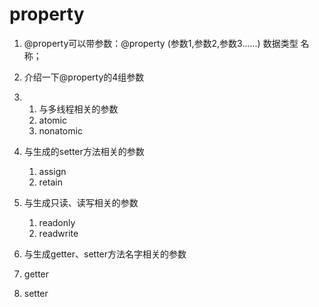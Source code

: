 # property

1. @property可以带参数：@property \(参数1,参数2,参数3......\) 数据类型 名称；
2. 介绍一下@property的4组参数

3.    1. 与多线程相关的参数  
      1. atomic  
      2. nonatomic  
   2. 与生成的setter方法相关的参数  
      1. assign  
      2. retain  
   3. 与生成只读、读写相关的参数  
      1. readonly  
      2. readwrite  
   4. 与生成getter、setter方法名字相关的参数

   1. getter

   2. setter



